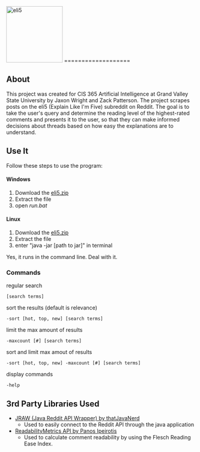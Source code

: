 <img src="http://i.imgur.com/VNfY78v.png" width="150px" alt="eli5" />
===================

About
-----
This project was created for CIS 365 Artificial Intelligence at Grand Valley State University by Jaxon Wright and Zack Patterson. The project scrapes posts on the eli5 (Explain Like I'm Five) subreddit on Reddit. The goal is to take the user's query and determine the reading level of the highest-rated comments and presents it to the user, so that they can make informed decisions about threads based on how easy the explanations are to understand.

Use It
---
Follow these steps to use the program:

#### Windows
 1. Download the [eli5.zip](https://git.io/vwtcl)
 2. Extract the file
 3. open *run.bat*

#### Linux
 1. Download the [eli5.zip](https://git.io/vwtcl)
 2. Extract the file
 3. enter "java -jar [path to jar]" in terminal
 
Yes, it runs in the command line. Deal with it.

### Commands
regular search

    [search terms]
sort the results (default is relevance)

    -sort [hot, top, new] [search terms]
limit the max amount of results

    -maxcount [#] [search terms]
sort and limit max amout of results

    -sort [hot, top, new] -maxcount [#] [search terms]
display commands

    -help

3rd Party Libraries Used
----

 - [JRAW (Java Reddit API Wrapper) by thatJavaNerd](https://github.com/thatJavaNerd/JRAW)
	 - Used to easily connect to the Reddit API through the java application
 - [ReadabilityMetrics API by Panos Ipeirotis](https://github.com/ipeirotis/ReadabilityMetrics)
	 - Used to calculate comment readability by using the Flesch Reading Ease Index.

